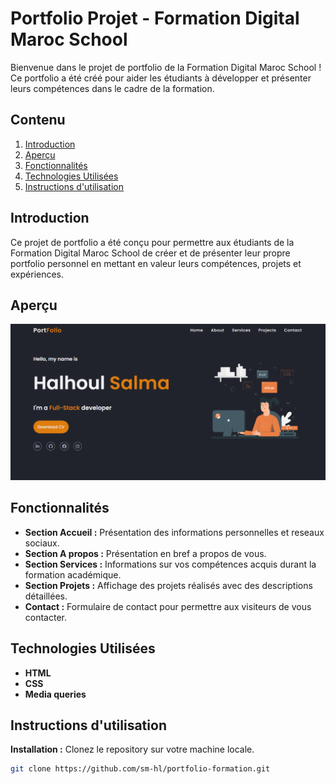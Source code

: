 # Portfolio Projet - Formation Digital Maroc School

Bienvenue dans le projet de portfolio de la Formation Digital Maroc School ! Ce portfolio a été créé pour aider les étudiants à développer et présenter leurs compétences dans le cadre de la formation.

## Contenu

1. [Introduction](#introduction)
2. [Aperçu](#apercu)
3. [Fonctionnalités](#fonctionnalités)
4. [Technologies Utilisées](#technologies-utilisees)
5. [Instructions d'utilisation](#instructions-dutilisation)

## Introduction

Ce projet de portfolio a été conçu pour permettre aux étudiants de la Formation Digital Maroc School de créer et de présenter leur propre portfolio personnel en mettant en valeur leurs compétences, projets et expériences.

## Aperçu

![Capture d'écran de projet](./img/portfolio.png)

## Fonctionnalités

- **Section Accueil :** Présentation des informations personnelles et reseaux sociaux.
- **Section A propos :** Présentation en bref a propos de vous.
- **Section Services :** Informations sur vos compétences acquis durant la formation académique.
- **Section Projets :** Affichage des projets réalisés avec des descriptions détaillées.
- **Contact :** Formulaire de contact pour permettre aux visiteurs de vous contacter.

## Technologies Utilisées

- **HTML**
- **CSS**
- **Media queries**

## Instructions d'utilisation

**Installation :** Clonez le repository sur votre machine locale.
   ```bash
   git clone https://github.com/sm-hl/portfolio-formation.git


